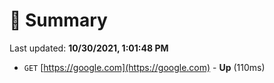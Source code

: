 # 📖 Summary
Last updated: **10/30/2021, 1:01:48 PM**

- `GET` [https://google.com](https://google.com) - **Up** (110ms)
